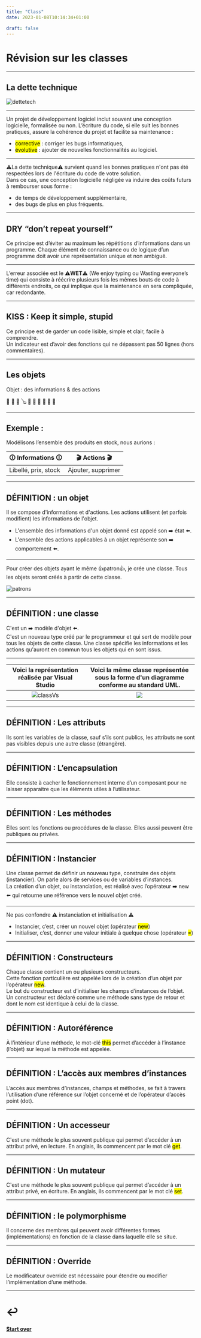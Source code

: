 ```yaml
---
title: "Class"
date: 2023-01-08T10:14:34+01:00

draft: false
---
```

<style>
  .reveal p {
    text-align: left;
  }
  .reveal ul {
    display: block;
  }
  .reveal ol {
    display: block;
  }
</style>

# Révision sur les classes

---

## La dette technique
![dettetech](/images/class/dettetech.png)

---

<section>

Un projet de développement logiciel inclut souvent une conception logicielle, formalisée ou non.
L’écriture du code, si elle suit les bonnes pratiques, assure la cohérence du projet et facilite sa maintenance :
- <mark>corrective</mark> : corriger les bugs informatiques,
- <mark>évolutive</mark> : ajouter de nouvelles fonctionnalités au logiciel.  

---

⚠️La dette technique⚠️ survient quand les bonnes pratiques n'ont pas été respectées lors de l'écriture du code de votre solution.  
Dans ce cas, une conception logicielle négligée va induire des coûts futurs à rembourser
sous forme :
- de temps de développement supplémentaire, 
- des bugs de plus en plus fréquents.

---

## DRY “don’t repeat yourself”
Ce principe est d’éviter au maximum les répétitions d’informations dans un programme. 
Chaque élément de connaissance ou de logique d’un programme doit avoir une représentation unique et non ambiguë.

---

L’erreur associée est le ⚠️**WET**⚠️ (We enjoy typing ou Wasting everyone’s time) qui consiste à réécrire plusieurs fois les mêmes bouts de code à différents endroits, ce qui implique que la maintenance en sera compliquée, car redondante.


---

## KISS : Keep it simple, stupid
Ce principe est de garder un code lisible, simple et clair, facile à comprendre.  
Un indicateur est d’avoir des fonctions qui ne dépassent pas 50 lignes (hors commentaires).
</section>

---
<section>

## Les objets

Objet : des informations & des actions

💾 📱 🔧 🪕 🥾 🍩 👔 👖 👗 👕

---

## Exemple : 
Modélisons l’ensemble des produits en stock, nous aurions :

| 🛈 **Informations** 🛈 | 🎬 **Actions** 🎬  |
|------------------------|--------------------|
| Libellé, prix, stock   | Ajouter, supprimer |

---

## DÉFINITION : un objet
Il se compose d'informations et d'actions. Les actions utilisent (et parfois modifient) les informations de l'objet.
-	L'ensemble des informations d'un objet donné est appelé son ➡️ état ⬅️.
-	L'ensemble des actions applicables à un objet représente son ➡️ comportement ⬅️.  
     </section>

---

Pour créer des objets ayant le même 👍patron👍, je crée une classe. Tous les objets seront créés à partir de cette classe.

![patrons](/images/class/patron.png)

---

## DÉFINITION : une classe
C'est un ➡️ modèle d'objet ⬅️.  
C'est un nouveau type créé par le programmeur et qui sert de modèle pour tous les objets de cette classe. 
Une classe spécifie les informations et les actions qu'auront en commun tous les objets qui en sont issus.

---

|  Voici la représentation réalisée par Visual Studio  | Voici la même classe représentée sous la forme d'un diagramme conforme au standard UML. |
|:----------------------------------------------------:|:---------------------------------------------------------------------------------------:|
|   ![classVs](/images/class/classVs.png)   |                     ![](/images/class/classUml.png)                     |

---

## DÉFINITION : Les attributs
Ils sont les variables de la classe, sauf s’ils sont publics, les attributs ne sont pas visibles depuis une autre classe (étrangère).

---

## DÉFINITION : L’encapsulation 
Elle consiste à cacher le fonctionnement interne d’un composant pour ne laisser apparaitre que les éléments utiles à l’utilisateur.

---

## DÉFINITION : Les méthodes 
Elles sont les fonctions ou procédures de la classe. Elles aussi peuvent être publiques ou privées.

---

## DÉFINITION : Instancier
Une classe permet de définir un nouveau type, construire des objets (instancier). On parle alors de services ou de variables d’instances.  
La création d’un objet, ou instanciation, est réalisé avec l’opérateur ➡️ new ⬅️ qui retourne une référence vers le nouvel objet créé.

---

Ne pas confondre ⚠️ instanciation et initialisation ⚠️
-	Instancier, c’est, créer un nouvel objet (opérateur <mark>new</mark>)
-	Initialiser, c’est, donner une valeur initiale à quelque chose (opérateur <mark>=</mark>)

---

## DÉFINITION : Constructeurs
Chaque classe contient un ou plusieurs constructeurs.  
Cette fonction particulière est appelée lors de la création d’un objet par l’opérateur <mark>new</mark>.  
Le but du constructeur est d’initialiser les champs d’instances de l’objet.  
Un constructeur est déclaré comme une méthode sans type de retour et dont le nom est identique à celui de la classe.

---

## DÉFINITION : Autoréférence
À l’intérieur d’une méthode, le mot-clé <mark>this</mark> permet d’accéder à l’instance (l’objet) sur lequel la méthode est appelée.

---

## DÉFINITION : L’accès aux membres d’instances
L’accès aux membres d’instances, champs et méthodes, se fait à travers l’utilisation d’une référence sur l’objet concerné et de l’opérateur d’accès point (dot).

---

## DÉFINITION : Un accesseur 
C'est une méthode le plus souvent publique qui permet d’accéder à un attribut privé, en lecture. 
En anglais, ils commencent par le mot clé <mark>get</mark>.

---

## DÉFINITION : Un mutateur 
C'est une méthode le plus souvent publique qui permet d’accéder à un attribut privé, en écriture. 
En anglais, ils commencent par le mot clé <mark>set</mark>.

---

## DÉFINITION : le polymorphisme 
Il concerne des membres qui peuvent avoir différentes formes (implémentations) en fonction de la classe dans laquelle elle se situe.

---

## DÉFINITION : Override
Le modificateur override est nécessaire pour étendre ou modifier l’implémentation d’une méthode.

---

# ↩️

#### [Start over](/index)